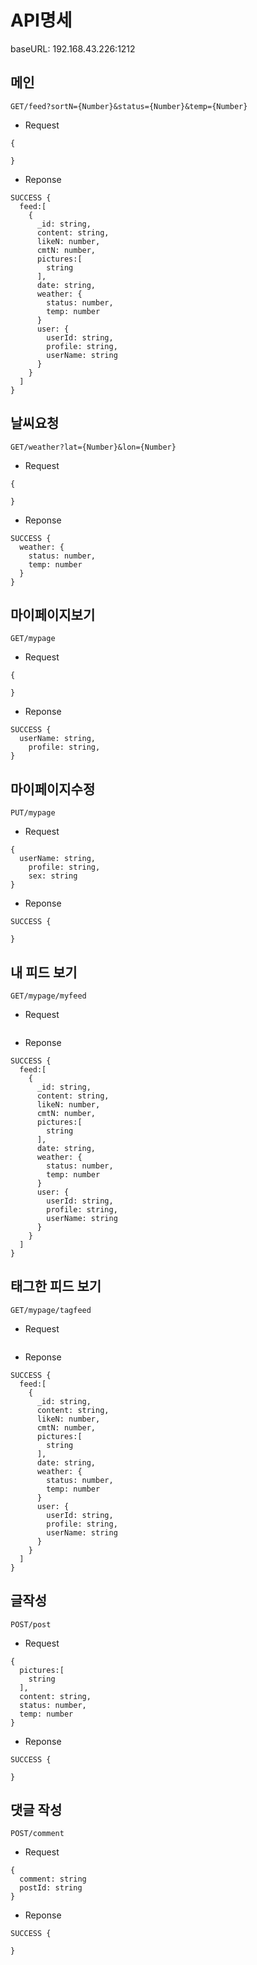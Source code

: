 API명세
=

baseURL:  192.168.43.226:1212

메인
-
```
GET/feed?sortN={Number}&status={Number}&temp={Number}
```

- Request
```
{
  
}
```
- Reponse
```
SUCCESS {
  feed:[
    {
      _id: string,
      content: string,
      likeN: number,
      cmtN: number,
      pictures:[
        string
      ],
      date: string,
      weather: {
        status: number,
        temp: number
      }
      user: {
        userId: string,
        profile: string,
        userName: string
      }
    }
  ]
}
```   

날씨요청
-
```
GET/weather?lat={Number}&lon={Number}
```
- Request
```
{
  
}
```
- Reponse
```
SUCCESS {
  weather: {
    status: number,
    temp: number
  }
}
```   


마이페이지보기
-
```
GET/mypage
```
- Request
```
{
 
}
```
- Reponse
```
SUCCESS {
  userName: string,
	profile: string,
} 
```

마이페이지수정
-
```
PUT/mypage
```
- Request
```
{
  userName: string,
	profile: string,
	sex: string
}
```
- Reponse
```
SUCCESS {
  
} 
```

내 피드 보기
-
```
GET/mypage/myfeed
```

- Request
```

```
- Reponse
```
SUCCESS {
  feed:[
    {
      _id: string,
      content: string,
      likeN: number,
      cmtN: number,
      pictures:[
        string
      ],
      date: string,
      weather: {
        status: number,
        temp: number
      }
      user: {
        userId: string,
        profile: string,
        userName: string
      }
    }
  ]
}
```

태그한 피드 보기
-
```
GET/mypage/tagfeed
```

- Request
```

```
- Reponse
```
SUCCESS {
  feed:[
    {
      _id: string,
      content: string,
      likeN: number,
      cmtN: number,
      pictures:[
        string
      ],
      date: string,
      weather: {
        status: number,
        temp: number
      }
      user: {
        userId: string,
        profile: string,
        userName: string
      }
    }
  ]
}
```

글작성
-
```
POST/post
```
- Request
```
{
  pictures:[
    string
  ],
  content: string,
  status: number,
  temp: number
}
```
- Reponse
```
SUCCESS {

} 
```

댓글 작성
-
```
POST/comment
```
- Request
```
{
  comment: string
  postId: string
}
```
- Reponse
```
SUCCESS {

} 
```